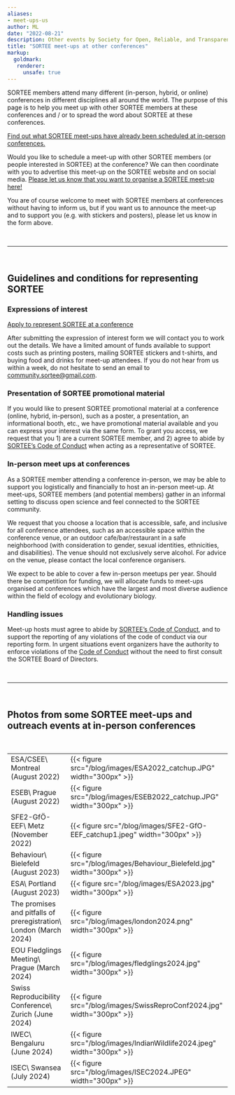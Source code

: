 ```yaml
---
aliases:
- meet-ups-us
author: ML
date: "2022-08-21"
description: Other events by Society for Open, Reliable, and Transparent Ecology and Evolutionary biology (SORTEE)
title: "SORTEE meet-ups at other conferences"
markup:
  goldmark:
   renderer:
     unsafe: true
---
```


SORTEE members attend many different (in-person, hybrid, or online) conferences in different disciplines all around the world. The purpose of this page is to help you meet up with other SORTEE members at these conferences and / or to spread the word about SORTEE at these conferences.    

[Find out what SORTEE meet-ups have already been scheduled at in-person conferences.](https://docs.google.com/spreadsheets/d/1QfzSdTNzRR-gbILW2BNqrQTpWIjduR-7Jtw2lataGbk/edit?usp=sharing)     

Would you like to schedule a meet-up with other SORTEE members (or people interested in SORTEE) at the conference? We can then coordinate with you to advertise this meet-up on the SORTEE website and on social media. [Please let us know that you want to organise a SORTEE meet-up here!](https://forms.gle/rEXRYNoCXWBDFiLPA)   

You are of course welcome to meet with SORTEE members at conferences without having to inform us, but if you want us to announce the meet-up and to support you (e.g. with stickers and posters), please let us know in the form above.   

&nbsp;

---

&nbsp;

## Guidelines and conditions for representing SORTEE    

### Expressions of interest
[Apply to represent SORTEE at a conference](https://forms.gle/rEXRYNoCXWBDFiLPA)

After submitting the expression of interest form we will contact you to work out the details.  We have a limited amount of funds available to support costs such as printing posters, mailing SORTEE stickers and t-shirts, and buying food and drinks for meet-up attendees.
If you do not hear from us within a week, do not hesitate to send an email to [community.sortee@gmail.com](mailto:community.sortee@gmail.com).

### Presentation of SORTEE promotional material
If you would like to present SORTEE promotional material at a conference (online, hybrid, in-person), such as a poster, a presentation, an informational booth, etc., we have promotional material available and you can express your interest via the same form. 
To grant you access, we request that you 1) are a current SORTEE member, and 2) agree to abide by [SORTEE’s Code of Conduct](https://www.sortee.org/codeofconduct/) when acting as a representative of SORTEE.

### In-person meet ups at conferences
As a SORTEE member attending a conference in-person, we may be able to support you logistically and financially to host an in-person meet-up. At meet-ups, SORTEE members (and potential members) gather in an informal setting to discuss open science and feel connected to the SORTEE community.

We request that you choose a location that is accessible, safe, and inclusive for all conference attendees, such as an accessible space within the conference venue, or an outdoor cafe/bar/restaurant in a safe neighborhood (with consideration to gender, sexual identities, ethnicities, and disabilities). The venue should not exclusively serve alcohol. For advice on the venue, please contact the local conference organisers.

We expect to be able to cover a few in-person meetups per year. Should there be competition for funding, we will allocate funds to meet-ups organised at conferences which have the largest and most diverse audience within the field of ecology and evolutionary biology.

### Handling issues
Meet-up hosts must agree to abide by [SORTEE’s Code of Conduct](https://www.sortee.org/codeofconduct/), and to support the reporting of any violations of the code of conduct via our reporting form. In urgent situations event organizers have the authority to enforce violations of the [Code of Conduct](https://www.sortee.org/codeofconduct/) without the need to first consult the SORTEE Board of Directors.

&nbsp;  

---

&nbsp;

## Photos from some SORTEE meet-ups and outreach events at in-person conferences 

&nbsp;

|		|		|
|	---	|	---	|
|	ESA/CSEE\ Montreal (August 2022)	|	{{< figure src="/blog/images/ESA2022_catchup.JPG"  width="300px" >}}	|
|	ESEB\ Prague (August 2022)	|	{{< figure src="/blog/images/ESEB2022_catchup.JPG" width="300px" >}}	|
|	SFE2-GfÖ-EEF\ Metz (November 2022)	|	{{< figure src="/blog/images/SFE2-GfO-EEF_catchup1.jpeg"  width="300px" >}}	|
|	Behaviour\ Bielefeld (August 2023)	|	{{< figure src="/blog/images/Behaviour_Bielefeld.jpg"  width="300px" >}}	|
|	ESA\ Portland (August 2023)	|	{{< figure src="/blog/images/ESA2023.jpg" width="300px" >}}	|
|	The promises and pitfalls of preregistration\ London (March 2024)	|	{{< figure src="/blog/images/london2024.png" width="300px" >}}	|
|	EOU Fledglings Meeting\ Prague (March 2024)	|	{{< figure src="/blog/images/fledglings2024.jpg" width="300px" >}}	|
|	Swiss Reproducibility Conference\ Zurich (June 2024)	|	{{< figure src="/blog/images/SwissReproConf2024.jpg" width="300px" >}}	|
|	IWEC\ Bengaluru (June 2024)	|	{{< figure src="/blog/images/IndianWildlife2024.jpeg" width="300px" >}}	|
|	ISEC\ Swansea (July 2024)	|	{{< figure src="/blog/images/ISEC2024.JPEG" width="300px" >}}	|


